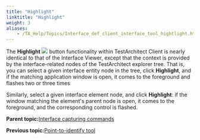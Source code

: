 ```yaml
--- 
title: "Highlight"
linktitle: "Highlight"
weight: 3
aliases: 
    - /TA_Help/Topics/Interface_def_client_interface_tool_hightlight.html
---
```


The **Highlight** ![](/images//Images/btn.highlight.png) button functionality within TestArchitect Client is nearly identical to that of the Interface Viewer, except that the context is provided by the interface-related nodes of the TestArchitect explorer tree. That is, you can select a given interface entity node in the tree, click **Highlight**, and if the matching application window is open, it comes to the foreground and flashes two or three times

Similarly, select a given interface element node, and click **Highlight**: if the window matching the element's parent node is open, it comes to the foreground, and the corresponding control is flashed.

**Parent topic:**[Interface capturing commands](/TA_Help/Topics/Interface_def_client_interface_tool.html)

**Previous topic:**[Point-to-identify tool](/TA_Help/Topics/Interface_def_client_interface_tool_identify.html)

